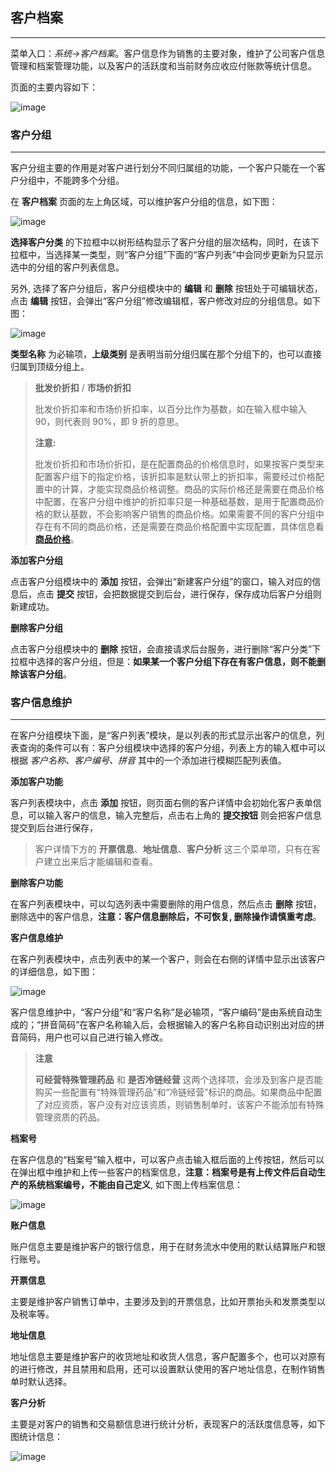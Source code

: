 ## 客户档案

---

菜单入口：_系统->客户档案_。客户信息作为销售的主要对象，维护了公司客户信息管理和档案管理功能，以及客户的活跃度和当前财务应收应付账款等统计信息。

页面的主要内容如下：

![image](./image/customer-1.png)

### 客户分组

---

客户分组主要的作用是对客户进行划分不同归属组的功能，一个客户只能在一个客户分组中，不能跨多个分组。

在 **客户档案** 页面的左上角区域，可以维护客户分组的信息，如下图：

![image](./image/customer-2.png)

**选择客户分类** 的下拉框中以树形结构显示了客户分组的层次结构，同时，在该下拉框中，当选择某一类型，则“客户分组”下面的“客户列表”中会同步更新为只显示选中的分组的客户列表信息。

另外, 选择了客户分组后，客户分组模块中的 **编辑** 和 **删除** 按钮处于可编辑状态，点击 **编辑** 按钮，会弹出“客户分组”修改编辑框，客户修改对应的分组信息。如下图：

![image](./image/customer-3.png)

**类型名称** 为必输项，**上级类别** 是表明当前分组归属在那个分组下的，也可以直接归属到顶级分组上。

> **批发价折扣** / **市场价折扣**
>
> 批发价折扣率和市场价折扣率，以百分比作为基数，如在输入框中输入 90，则代表则 90%，即 9 折的意思。
>
> **注意:**
>
> 批发价折扣和市场价折扣，是在配置商品的价格信息时，如果按客户类型来配置客户组下的指定价格，该折扣率是默认带上的折扣率，需要经过价格配置中的计算，才能实现商品价格调整。商品的实际价格还是需要在商品价格中配置，在客户分组中维护的折扣率只是一种基础基数，是用于配置商品价格的默认基数，不会影响客户销售的商品价格。如果需要不同的客户分组中存在有不同的商品价格，还是需要在商品价格配置中实现配置，具体信息看 **[商品价格](../goods/goods_price.md)**。

**添加客户分组**

点击客户分组模块中的 **添加** 按钮，会弹出“新建客户分组”的窗口，输入对应的信息后，点击 **提交** 按钮，会把数据提交到后台，进行保存，保存成功后客户分组则新建成功。

**删除客户分组**

点击客户分组模块中的 **删除** 按钮，会直接请求后台服务，进行删除“客户分类”下拉框中选择的客户分组，但是：**如果某一个客户分组下存在有客户信息，则不能删除该客户分组**。

### 客户信息维护

---

在客户分组模块下面，是“客户列表”模块，是以列表的形式显示出客户的信息，列表查询的条件可以有：客户分组模块中选择的客户分组，列表上方的输入框中可以根据 _客户名称、客户编号、拼音_ 其中的一个添加进行模糊匹配列表值。

**添加客户功能**

客户列表模块中，点击 **添加** 按钮，则页面右侧的客户详情中会初始化客户表单信息，可以输入客户的信息，输入完整后，点击右上角的 **提交按钮** 则会把客户信息提交到后台进行保存，

> 客户详情下方的 **开票信息**、**地址信息**、**客户分析** 这三个菜单项，只有在客户建立出来后才能编辑和查看。

**删除客户功能**

在客户列表模块中，可以勾选列表中需要删除的用户信息，然后点击 **删除** 按钮，删除选中的客户信息，**注意：客户信息删除后，不可恢复, 删除操作请慎重考虑**。

**客户信息维护**

在客户列表模块中，点击列表中的某一个客户，则会在右侧的详情中显示出该客户的详细信息，如下图：

![image](./image/customer-4.png)

客户信息维护中，“客户分组”和“客户名称”是必输项，“客户编码”是由系统自动生成的；“拼音简码”在客户名称输入后，会根据输入的客户名称自动识别出对应的拼音简码，用户也可以自己进行输入修改。

> **注意**
>
> **可经营特殊管理药品** 和 **是否冷链经营** 这两个选择项，会涉及到客户是否能购买一些配置有“特殊管理药品”和“冷链经营”标识的商品。如果商品中配置了对应资质，客户没有对应该资质，则销售制单时，该客户不能添加有特殊管理资质的药品。

**档案号**

在客户信息的“档案号”输入框中，可以客户点击输入框后面的上传按钮，然后可以在弹出框中维护和上传一些客户的档案信息，**注意：档案号是有上传文件后自动生产的系统档案编号，不能由自己定义**, 如下图上传档案信息：

![image](./image/customer-5.png)

**账户信息**

账户信息主要是维护客户的银行信息，用于在财务流水中使用的默认结算账户和银行账号。

**开票信息**

主要是维护客户销售订单中，主要涉及到的开票信息，比如开票抬头和发票类型以及税率等。

**地址信息**

地址信息主要是维护客户的收货地址和收货人信息，客户配置多个，也可以对原有的进行修改，并且禁用和启用，还可以设置默认使用的客户地址信息，在制作销售单时默认选择。

**客户分析**

主要是对客户的销售和交易额信息进行统计分析，表现客户的活跃度信息等，如下图统计信息：

![image](./image/customer-6.png)
